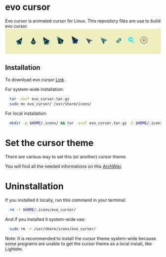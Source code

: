 
# evo cursor

Evo cursor is animated cursor for Linux. This repository files are use to build evo cursor.![App Screenshot](https://raw.githubusercontent.com/notyz77/evo_cursor/main/Image.png)


## Installation

To download evo cursor [Link](https://github.com/notyz77/evo_cursor/releases).

For system-wide installation:
```bash
  tar -zxvf evo_cursor.tar.gz
  sudo mv evo_cursor/ /usr/share/icons/
```

For local installation:
```bash
  mkdir -p $HOME/.icons/ && tar -zxvf evo_cursor.tar.gz -C $HOME/.icons/
```
# Set the cursor theme
There are various way to set this (or another) cursor theme.

You will find all the needed informations on this [ArchWiki](https://wiki.archlinux.org/title/Cursor_themes#GNOME).

# Uninstallation

If you installed it locally, run this command in your terminal:
```bash
  rm -r $HOME/.icons/evo_cursor/
```

And if you installed it system-wide use:
```bash
  sudo rm -r /usr/share/icons/evo_cursor/
```

Note: It is recommended to install the cursor theme system-wide because some programs are unable to get the cursor theme as a local install, like Lightdm.